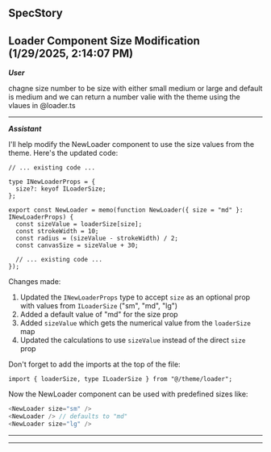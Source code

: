 ## SpecStory

## Loader Component Size Modification (1/29/2025, 2:14:07 PM)

_**User**_

chagne size number to be size with either small medium or large and default is medium and we can return a number valie with the theme using the vlaues in @loader.ts 

---

_**Assistant**_

I'll help modify the NewLoader component to use the size values from the theme. Here's the updated code:

```typescript:design-system/new-loader.tsx
// ... existing code ...

type INewLoaderProps = {
  size?: keyof ILoaderSize;
};

export const NewLoader = memo(function NewLoader({ size = "md" }: INewLoaderProps) {
  const sizeValue = loaderSize[size];
  const strokeWidth = 10;
  const radius = (sizeValue - strokeWidth) / 2;
  const canvasSize = sizeValue + 30;

  // ... existing code ...
});
```

Changes made:
1. Updated the `INewLoaderProps` type to accept `size` as an optional prop with values from `ILoaderSize` ("sm", "md", "lg")
2. Added a default value of "md" for the size prop
3. Added `sizeValue` which gets the numerical value from the `loaderSize` map
4. Updated the calculations to use `sizeValue` instead of the direct `size` prop

Don't forget to add the imports at the top of the file:
```typescript:design-system/new-loader.tsx
import { loaderSize, type ILoaderSize } from "@/theme/loader";
```

Now the NewLoader component can be used with predefined sizes like:
```typescript
<NewLoader size="sm" />
<NewLoader /> // defaults to "md"
<NewLoader size="lg" />
```

---



---

